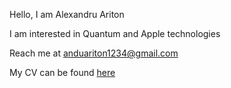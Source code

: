 Hello, I am Alexandru Ariton 

I am interested in Quantum and Apple technologies

Reach me at [anduariton1234@gmail.com](mailto:anduariton1234@gmail.com)

My CV can be found [here](https://github.com/Barosandu/Barosandu/blob/main/CV%20Ariton%20Alexandru.pdf)
